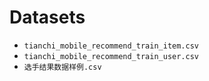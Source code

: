 # Datasets

- `tianchi_mobile_recommend_train_item.csv`
- `tianchi_mobile_recommend_train_user.csv`
- `选手结果数据样例.csv`